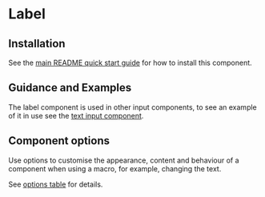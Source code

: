 # Label

## Installation

See the [main README quick start guide](https://github.com/alphagov/govuk-frontend#quick-start) for how to install this component.

## Guidance and Examples

The label component is used in other input components, to see an example of it in use see the [text input component](https://design-system.service.gov.uk/components/text-input/).

## Component options

Use options to customise the appearance, content and behaviour of a component when using a macro, for example, changing the text.

See [options table](https://design-system.service.gov.uk/components/file-upload/#options-example-default--label) for details.